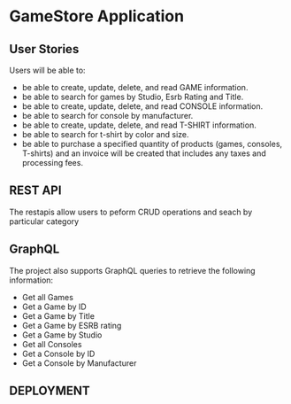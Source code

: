 # **GameStore Application**

## User Stories
Users will be able to:
- be able to create, update, delete, and read GAME information.
- be able to search for games by Studio, Esrb Rating and Title.
- be able to create, update, delete, and read CONSOLE information.
- be able to search for console by manufacturer.
- be able to create, update, delete, and read T-SHIRT information.
- be able to search for t-shirt by color and size.
- be able to purchase a specified quantity of products (games, consoles, T-shirts) and an invoice will be created that includes any taxes and processing fees.



## **REST API**
The restapis allow users to peform CRUD operations and seach by particular category

## **GraphQL**
The project also supports GraphQL queries to retrieve the following information:

- Get all Games
- Get a Game by ID
- Get a Game by Title
- Get a Game by ESRB rating
- Get a Game by Studio
- Get all Consoles
- Get a Console by ID
- Get a Console by Manufacturer


## **DEPLOYMENT**


